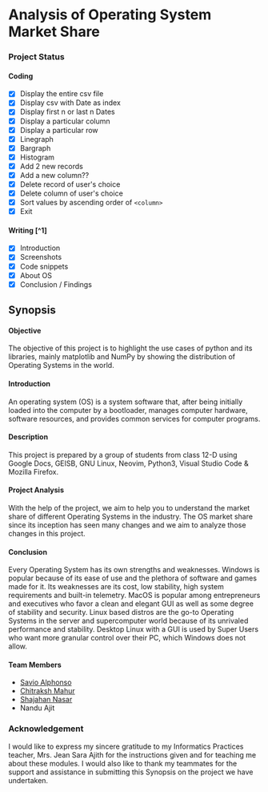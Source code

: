 # Analysis of Operating System Market Share

### Project Status

#### Coding

- [x] Display the entire csv file
- [x] Display csv with Date as index
- [x] Display first n or last n Dates
- [x] Display a particular column
- [x] Display a particular row
- [x] Linegraph 
- [x] Bargraph
- [x] Histogram
- [x] Add 2 new records
- [x] Add a new column??
- [x] Delete record of user's choice
- [x] Delete column of user's choice
- [x] Sort values by ascending order of `<column>`
- [x] Exit

#### Writing [^1]

- [x] Introduction 
- [x] Screenshots
- [x] Code snippets
- [x] About OS
- [x] Conclusion / Findings

## Synopsis

#### Objective
The objective of this project is to highlight the use cases of python and its
libraries, mainly matplotlib and NumPy by showing the distribution of
Operating Systems in the world.

#### Introduction
An operating system (OS) is a system software that, after being initially
loaded into the computer by a bootloader, manages computer hardware,
software resources, and provides common services for computer programs.

#### Description
This project is prepared by a group of students from class 12-D using Google
Docs, GEISB, GNU Linux, Neovim, Python3, Visual Studio Code & Mozilla Firefox.

#### Project Analysis
With the help of the project, we aim to help you to understand the market
share of different Operating Systems in the industry. The OS market share
since its inception has seen many changes and we aim to analyze those
changes in this project.

#### Conclusion
Every Operating System has its own strengths and weaknesses.
Windows is popular because of its ease of use and the plethora of software
and games made for it. Its weaknesses are its cost, low stability, high system
requirements and built-in telemetry.
MacOS is popular among entrepreneurs and executives who favor a clean
and elegant GUI as well as some degree of stability and security.
Linux based distros are the go-to Operating Systems in the server and
supercomputer world because of its unrivaled performance and stability.
Desktop Linux with a GUI is used by Super Users who want more granular
control over their PC, which Windows does not allow.

#### Team Members
- [Savio Alphonso](https://github.com/ImDedInside-git)
- [Chitraksh Mahur](https://github.com/sternywastaken)
- [Shajahan Nasar](https://github.com/Masteroduo)
- Nandu Ajit

### Acknowledgement
I would like to express my sincere gratitude to my Informatics Practices
teacher, Mrs. Jean Sara Ajith for the instructions given and for teaching me
about these modules. I would also like to thank my teammates for the support
and assistance in submitting this Synopsis on the project we have
undertaken.

